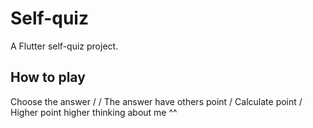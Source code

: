 # Self-quiz

A Flutter self-quiz project.
## How to play
Choose the answer /
/ The answer have others point
/ Calculate point 
/ Higher point higher thinking about me ^^





